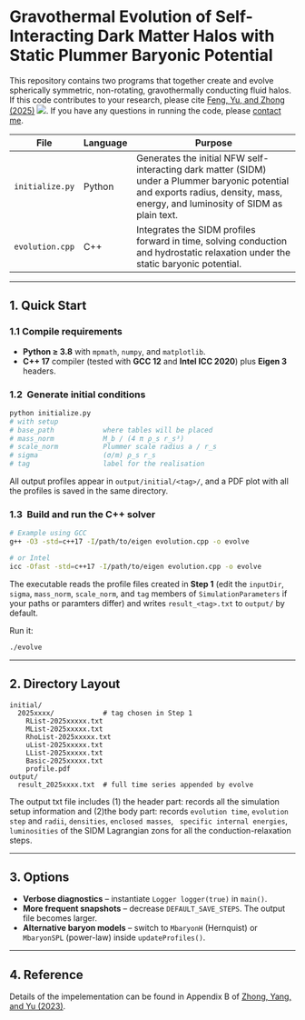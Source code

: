 # Gravothermal Evolution of Self-Interacting Dark Matter Halos with Static Plummer Baryonic Potential

This repository contains two programs that together create and evolve spherically symmetric, non-rotating, gravothermally conducting fluid halos. If this code contributes to your research, please cite [Feng, Yu, and Zhong (2025)](https://arxiv.org/abs/2506.xxxxx) [![](https://img.shields.io/badge/arXiv-2506.12345-red)](https://arxiv.org/abs/2506.xxxxx). If you have any questions in running the code, please [contact me](mailto:yiming.zhong@cityu.edu.hk).

| File            | Language | Purpose                                                                                                   |
|-----------------|----------|-----------------------------------------------------------------------------------------------------------|
| `initialize.py` | Python   | Generates the initial NFW self-interacting dark matter (SIDM) under a Plummer baryonic potential and exports radius, density, mass, energy, and luminosity of SIDM as plain text. |
| `evolution.cpp` | C++   | Integrates the SIDM profiles forward in time, solving conduction and hydrostatic relaxation  under the static baryonic potential.          |

---

## 1. Quick Start

### 1.1 Compile requirements
* **Python ≥ 3.8** with `mpmath`, `numpy`, and `matplotlib`.
* **C++ 17** compiler (tested with **GCC 12** and **Intel ICC 2020**) plus **Eigen 3** headers.  

### 1.2  Generate initial conditions
```bash
python initialize.py     
# with setup
# base_path            where tables will be placed
# mass_norm            M_b / (4 π ρ_s r_s³)
# scale_norm           Plummer scale radius a / r_s
# sigma                (σ/m) ρ_s r_s
# tag                  label for the realisation
```
All output profiles appear in `output/initial/<tag>/`, and a PDF plot with all the profiles is saved in the same directory.

### 1.3  Build and run the C++ solver
```bash
# Example using GCC
g++ -O3 -std=c++17 -I/path/to/eigen evolution.cpp -o evolve

# or Intel
icc -Ofast -std=c++17 -I/path/to/eigen evolution.cpp -o evolve
```
The executable reads the profile files created in **Step 1** (edit the `inputDir`, `sigma`, `mass_norm`, `scale_norm`, and `tag` members of `SimulationParameters` if your paths or paramters differ) and writes `result_<tag>.txt` to `output/` by default.

Run it:
```bash
./evolve
```

---

## 2. Directory Layout
```
initial/
  2025xxxx/            # tag chosen in Step 1
    RList-2025xxxxx.txt
    MList-2025xxxxx.txt
    RhoList-2025xxxxx.txt
    uList-2025xxxxx.txt
    LList-2025xxxxx.txt
    Basic-2025xxxxx.txt
    profile.pdf
output/
  result_2025xxxx.txt  # full time series appended by evolve
```
The output txt file includes (1) the header part: records all the simulation setup information and (2)the body part: records `evolution time`, `evolution step` and `radii`, `densities`, `enclosed masses`, ` specific internal energies`, `luminosities` of the SIDM Lagrangian zons for all the conduction-relaxation steps.

---

## 3. Options
* **Verbose diagnostics** – instantiate `Logger logger(true)` in `main()`.  
* **More frequent snapshots** – decrease `DEFAULT_SAVE_STEPS`.  The output file becomes larger.
* **Alternative baryon models** – switch to `MbaryonH` (Hernquist) or `MbaryonSPL` (power-law) inside `updateProfiles()`.

---

## 4. Reference
Details of the impelementation can be found in Appendix B of [Zhong, Yang, and Yu (2023)](https://arxiv.org/abs/2306.08028).


